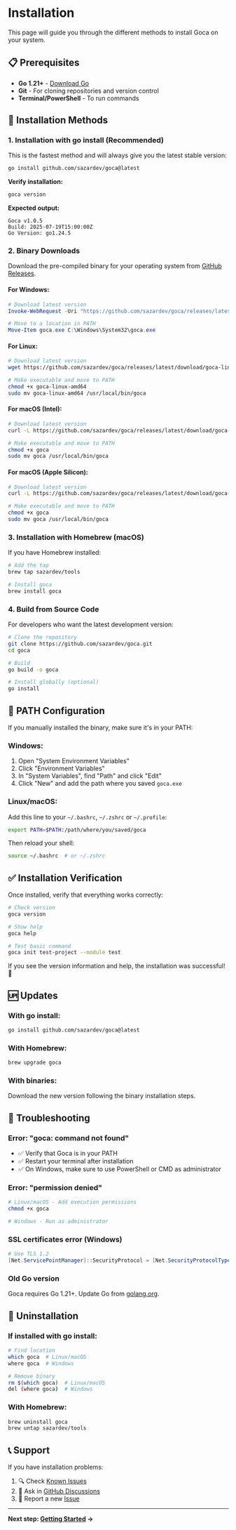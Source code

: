 # Installation

This page will guide you through the different methods to install Goca on your system.

## 📋 Prerequisites

- **Go 1.21+** - [Download Go](https://golang.org/dl/)
- **Git** - For cloning repositories and version control
- **Terminal/PowerShell** - To run commands

## 🚀 Installation Methods

### 1. Installation with go install (Recommended)

This is the fastest method and will always give you the latest stable version:

```bash
go install github.com/sazardev/goca@latest
```

**Verify installation:**
```bash
goca version
```

**Expected output:**
```
Goca v1.0.5
Build: 2025-07-19T15:00:00Z
Go Version: go1.24.5
```

### 2. Binary Downloads

Download the pre-compiled binary for your operating system from [GitHub Releases](https://github.com/sazardev/goca/releases).

#### For Windows:
```powershell
# Download latest version
Invoke-WebRequest -Uri "https://github.com/sazardev/goca/releases/latest/download/goca-windows-amd64.exe" -OutFile "goca.exe"

# Move to a location in PATH
Move-Item goca.exe C:\Windows\System32\goca.exe
```

#### For Linux:
```bash
# Download latest version
wget https://github.com/sazardev/goca/releases/latest/download/goca-linux-amd64

# Make executable and move to PATH
chmod +x goca-linux-amd64
sudo mv goca-linux-amd64 /usr/local/bin/goca
```

#### For macOS (Intel):
```bash
# Download latest version
curl -L https://github.com/sazardev/goca/releases/latest/download/goca-darwin-amd64 -o goca

# Make executable and move to PATH
chmod +x goca
sudo mv goca /usr/local/bin/goca
```

#### For macOS (Apple Silicon):
```bash
# Download latest version
curl -L https://github.com/sazardev/goca/releases/latest/download/goca-darwin-arm64 -o goca

# Make executable and move to PATH
chmod +x goca
sudo mv goca /usr/local/bin/goca
```

### 3. Installation with Homebrew (macOS)

If you have Homebrew installed:

```bash
# Add the tap
brew tap sazardev/tools

# Install goca
brew install goca
```

### 4. Build from Source Code

For developers who want the latest development version:

```bash
# Clone the repository
git clone https://github.com/sazardev/goca.git
cd goca

# Build
go build -o goca

# Install globally (optional)
go install
```

## 🔧 PATH Configuration

If you manually installed the binary, make sure it's in your PATH:

### Windows:
1. Open "System Environment Variables"
2. Click "Environment Variables"
3. In "System Variables", find "Path" and click "Edit"
4. Click "New" and add the path where you saved `goca.exe`

### Linux/macOS:
Add this line to your `~/.bashrc`, `~/.zshrc` or `~/.profile`:

```bash
export PATH=$PATH:/path/where/you/saved/goca
```

Then reload your shell:
```bash
source ~/.bashrc  # or ~/.zshrc
```

## ✅ Installation Verification

Once installed, verify that everything works correctly:

```bash
# Check version
goca version

# Show help
goca help

# Test basic command
goca init test-project --module test
```

If you see the version information and help, the installation was successful! 🎉

## 🆙 Updates

### With go install:
```bash
go install github.com/sazardev/goca@latest
```

### With Homebrew:
```bash
brew upgrade goca
```

### With binaries:
Download the new version following the binary installation steps.

## 🐛 Troubleshooting

### Error: "goca: command not found"
- ✅ Verify that Goca is in your PATH
- ✅ Restart your terminal after installation
- ✅ On Windows, make sure to use PowerShell or CMD as administrator

### Error: "permission denied"
```bash
# Linux/macOS - Add execution permissions
chmod +x goca

# Windows - Run as administrator
```

### SSL certificates error (Windows)
```powershell
# Use TLS 1.2
[Net.ServicePointManager]::SecurityProtocol = [Net.SecurityProtocolType]::Tls12
```

### Old Go version
Goca requires Go 1.21+. Update Go from [golang.org](https://golang.org/dl/).

## 🔄 Uninstallation

### If installed with go install:
```bash
# Find location
which goca  # Linux/macOS
where goca  # Windows

# Remove binary
rm $(which goca)  # Linux/macOS
del (where goca)  # Windows
```

### With Homebrew:
```bash
brew uninstall goca
brew untap sazardev/tools
```

## 📞 Support

If you have installation problems:

1. 🔍 Check [Known Issues](https://github.com/sazardev/goca/issues)
2. 💬 Ask in [GitHub Discussions](https://github.com/sazardev/goca/discussions)
3. 🐛 Report a new [Issue](https://github.com/sazardev/goca/issues/new)

---

**Next step: [Getting Started](Getting-Started) →**

